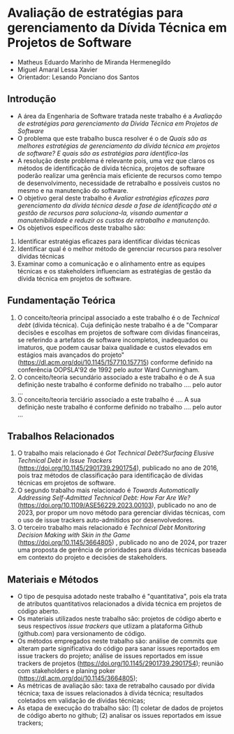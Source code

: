# Avaliação de estratégias para gerenciamento da Dívida Técnica em Projetos de Software

* Matheus Eduardo Marinho de Miranda Hermenegildo
* Miguel Amaral Lessa Xavier
* Orientador: Lesando Ponciano dos Santos

## Introdução

* A área da Engenharia de Software tratada neste trabalho é a _Avaliação de estratégias para gerenciamento da Dívida Técnica em Projetos de Software_
* O problema que este trabalho busca resolver é o de _Quais são as melhores estratégias de gerenciamento da dívida técnica em projetos de software?  E quais são as estratégias para identifica-las_
* A resolução deste problema é relevante pois, uma vez que claros os métodos de identificação de dívida técnica, projetos de software poderão realizar uma gerência mais eficiente de recursos como tempo de desenvolvimento, necessidade de retrabalho e possíveis custos no mesmo e na manutenção do software.
* O objetivo geral deste trabalho é _Avaliar estratégias eficazes para gerenciamento da dívida técnica desde a fase de identificação até a gestão de recursos para soluciona-la, visando aumentar a manutenibilidade e reduzir os custos de retrabalho e manutenção._
* Os objetivos específicos deste trabalho são:
1. Identificar estratégias eficazes para identificar dívidas técnicas
2. Identificar qual é o melhor método de gerenciar recursos para resolver dívidas técnicas
3. Examinar como a comunicação e o alinhamento entre as equipes técnicas e os stakeholders influenciam as estratégias de gestão da dívida técnica em projetos de software.

## Fundamentação Teórica

1. O conceito/teoria principal associado a este trabalho é o de _Technical debt_ (dívida técnica). Cuja definição neste trabalho é a de "Comparar decisões e escolhas em projetos de software com dívidas financeiras, se referindo a artefatos de software incompletos, inadequados ou imaturos, que podem causar baixa qualidade e custos elevados em estágios mais avançados do projeto" (https://dl.acm.org/doi/10.1145/157710.157715) conforme definido na conferência OOPSLA'92 de 1992 pelo autor Ward Cunningham.
2. O conceito/teoria secundário associado a este trabalho é o de   A sua definição neste trabalho é conforme definido no trabalho .... pelo autor ...
3. O conceito/teoria terciário associado a este trabalho é ....  A sua definição neste trabalho é conforme definido no trabalho .... pelo autor ...

## Trabalhos Relacionados

1. O trabalho mais relacionado é _Got Technical Debt?Surfacing Elusive Technical Debt in Issue Trackers_ (https://doi.org/10.1145/2901739.2901754), publicado no ano de 2016, pois traz métodos de classificação para identificação de dívidas técnicas em projetos de software.
2. O segundo trabalho mais relacionado é _Towards Automatically Addressing Self-Admitted Technical Debt: How Far Are We?_ (https://doi.org/10.1109/ASE56229.2023.00103), publicado no ano de 2023, por propor um novo método para gerenciar dívidas técnicas, com o uso de issue trackers auto-admitidos por desenvolvedores.
3. O terceiro trabalho mais relacionado é _Technical Debt Monitoring Decision Making with Skin in the Game_ (https://doi.org/10.1145/3664805) , publicado no ano de 2024,  por trazer uma proposta de gerência de prioridades para dívidas técnicas baseada em contexto do projeto e decisões de stakeholders.

## Materiais e Métodos

* O tipo de pesquisa adotado neste trabalho é "quantitativa", pois ela trata de atributos quantitativos relacionados a dívida técnica em projetos de código aberto. 
* Os materiais utilizados neste trabalho são: projetos de código aberto e seus respectivos _issue trackers_ que utlizam a plataforma Github (github.com) para versionamento de código. 
* Os métodos empregados neste trabalho são: análise de commits que alteram parte significativa do código para sanar issues reportados em issue trackers do projeto; análise de issues reportados em issue trackers de projetos (https://doi.org/10.1145/2901739.2901754); reunião com stakeholders e planing poker (https://dl.acm.org/doi/10.1145/3664805);
* As métricas de avaliação são: taxa de retrabalho causado por dívida técnica; taxa de issues relacionados à dívida técnica; resultados coletados em validação de dívidas técnicas;
* As etapa de execução do trabalho são: (1) coletar de dados de projetos de código aberto no github; (2) analisar os issues reportados em issue trackers;
